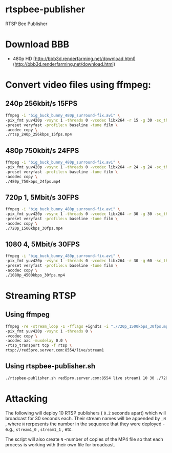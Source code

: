 # rtspbee-publisher
RTSP Bee Publisher

# Download BBB

* 480p HD [http://bbb3d.renderfarming.net/download.html](http://bbb3d.renderfarming.net/download.html)

# Convert video files using ffmpeg:

## 240p 256kbit/s 15FPS

``` sh
ffmpeg -i "big_buck_bunny_480p_surround-fix.avi" \
-pix_fmt yuv420p -vsync 1 -threads 0 -vcodec libx264 -r 15 -g 30 -sc_threshold 0 -b:v 256k -bufsize 768k -maxrate 256k -vf scale=320:240 \
-preset veryfast -profile:v baseline -tune film \
-acodec copy \
./rtsp_240p_256kbps_15fps.mp4
```

## 480p 750kbit/s 24FPS

``` sh
ffmpeg -i "big_buck_bunny_480p_surround-fix.avi" \
-pix_fmt yuv420p -vsync 1 -threads 0 -vcodec libx264 -r 24 -g 24 -sc_threshold 0 -b:v 750k -bufsize 768k -maxrate 750k -vf scale=640:480 \
-preset veryfast -profile:v baseline -tune film \
-acodec copy \
./480p_750kbps_24fps.mp4
```

## 720p 1, 5Mbit/s 30FPS

``` sh
ffmpeg -i "big_buck_bunny_480p_surround-fix.avi" \
-pix_fmt yuv420p -vsync 1 -threads 0 -vcodec libx264 -r 30 -g 30 -sc_threshold 0 -b:v 1500k -bufsize 768k -maxrate 1500k \
-preset veryfast -profile:v baseline -tune film \
-acodec copy \
./720p_1500kbps_30fps.mp4
```

## 1080 4, 5Mbit/s 30FPS

``` sh
ffmpeg -i "big_buck_bunny_480p_surround-fix.avi" \
-pix_fmt yuv420p -vsync 1 -threads 0 -vcodec libx264 -r 30 -g 60 -sc_threshold 0 -b:v 4500k -bufsize 768k -maxrate 4500k -vf scale=1920:1080 \
-preset veryfast -profile:v baseline -tune film \
-acodec copy \
./1080p_4500kbps_30fps.mp4
```

# Streaming RTSP

## Using ffmpeg

``` sh
ffmpeg -re -stream_loop -1 -fflags +igndts -i "./720p_1500kbps_30fps.mp4" \
-pix_fmt yuv420p -vsync 1 -threads 0 \
-vcodec copy \
-acodec aac -muxdelay 0.0 \
-rtsp_transport tcp -f rtsp \
rtsp://red5pro.server.com:8554/live/stream1
```

## Using rtspbee-publisher.sh

``` sh
./rtspbee-publisher.sh red5pro.server.com:8554 live stream1 10 30 ./720p_1500kbps_30fps.mp4
```

# Attacking

The following will deploy 10 RTSP publishers ( `0.2` seconds apart) which will broadcast for 30 seconds each. Their stream names will be appended by `_N` , where `N` rerpesents the number in the sequence that they were deployed - e.g., `stream1_0` , `stream1_1` , etc.

The script will also create `N` -number of copies of the MP4 file so that each process is working with their own file for broadcast.

